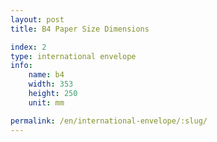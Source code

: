 ```yaml
---
layout: post
title: B4 Paper Size Dimensions

index: 2
type: international envelope
info:
    name: b4
    width: 353
    height: 250
    unit: mm

permalink: /en/international-envelope/:slug/
---
```


